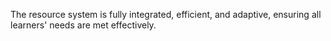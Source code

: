 The resource system is fully integrated, efficient, and adaptive, ensuring all learners' needs are met effectively.
